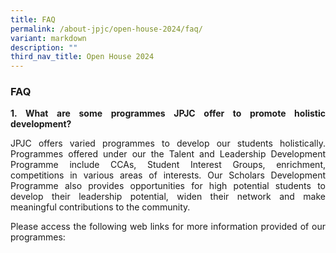 ```yaml
---
title: FAQ
permalink: /about-jpjc/open-house-2024/faq/
variant: markdown
description: ""
third_nav_title: Open House 2024
---
```

<div align="justify">

<h3>FAQ</h3>

	
<p><b>1. What are some programmes JPJC offer to promote holistic development?	</b></p>

<p>JPJC offers varied programmes to develop our students holistically. Programmes offered under our the Talent and Leadership Development Programme include CCAs, Student Interest Groups, enrichment, competitions in various areas of interests. Our Scholars Development Programme also provides opportunities for high potential students to develop their leadership potential, widen their network and make meaningful contributions to the community.</p>
	
<p>Please access the following web links for more information provided of our programmes:	</p>


</div>